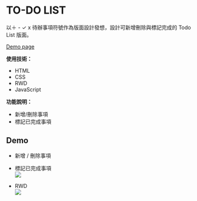 # TO-DO LIST  
以＋ - ✓ x 待辦事項符號作為版面設計發想，設計可新增刪除與標記完成的 Todo List 版面。  

[Demo page](https://kayla0312.github.io/mentor-program-demo/To-Do%20List/)

**使用技術：**  
* HTML  
* CSS  
* RWD   
* JavaScript  

**功能說明：** 
* 新增/刪除事項  
* 標記已完成事項  

## Demo  
* 新增 / 刪除事項  
* 標記已完成事項  
![](https://i.imgur.com/1orZXXa.gif)  

* RWD  
![](https://i.imgur.com/mDUNILO.gif)


 

